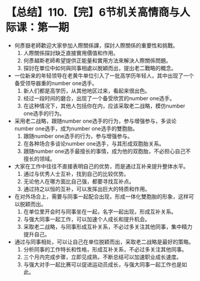 # 【总结】110.【完】6节机关高情商与人际课：第一期

-   何彥嶽老師歡迎大家參加人際關係課，探討人際關係的重要性和挑戰。
    1.  人際關係探討缺乏直接實用價值和作用。
    2.  何彥越斯老師希望提供正能量和實用方法來解決人際關係問題。
    3.  探討在單位中如何與同事相處以脫穎而出，提出老二戰略的概念。
-   一位新来的年轻领导在老黄牛单位引入了一批高学历年轻人，其中出现了一个备受领导器重的number one选手。
    1.  新人们都是高学历，从其他地区过来，看起来很出色。
    2.  经过一段时间的磨合，出现了一个备受欣赏的number one选手。
    3.  在这种情况下，其他人包括你在内，应该采取老二战略，模仿number one选手的行为。
-   采用老二战略，跟随number one选手的行为，参与增强参与，多谈论number one选手，成为number one选手的雙胞胎。
    1.  跟随number one选手的行为，参与增强参与。
    2.  在各种场合多谈论number one选手，与其形成双胞胎关系。
    3.  跟随number one选手最擅长的事情，成为他的双胞胎，不必担心自己不擅长的领域。
-   大家在工作中往往不直接表明自己的优势，而是通过互补来提升整体水平。
    1.  通过与优秀人士互补，找到自己的比较优势。
    2.  无论他人在哪方面比自己强，都要寻找互补点。
    3.  通过持之以恒的互补，可以发挥出巨大的特质和作用。
-   在对外场合上，需要与同事一起配合出现，形成一体化雙胞胎的形象，这样可以脱颖而出。
    1.  在单位里开会时与同事坐在一起，名字一起出现，形成互补关系。
    2.  与强大同事一起工作，可以加速个人成长和提升机会。
    3.  采取老二战略，与同事形成互补关系，不必过多关注其他同事，集中精力提升自己。
-   通过与同事相处，可以让自己在单位脱颖而出，采取老二战略是最好的策略。
    1.  分析同事的工作特长和性格，形成互补关系，不必过多关注其他同事。
    2.  三个月内完成步骤，立即见成熟，不断总结可以加速职业成长速度。
    3.  与强大对手一起比赛可以促进运动员成长，与强大同事一起工作也是如此。